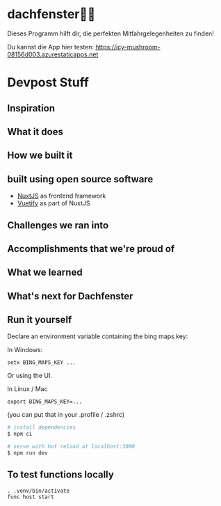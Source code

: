# dachfenster🚗🦒
Dieses Programm hilft dir, die perfekten Mitfahrgelegenheiten zu finden! 

Du kannst die App hier testen: https://icy-mushroom-08156d003.azurestaticapps.net




# Devpost Stuff
## Inspiration

## What it does

## How we built it

## built using open source software 

- [NuxtJS](https://nuxtjs.org/) as frontend framework
- [Vuetify](https://vuetifyjs.com/) as part of NuxtJS

## Challenges we ran into

## Accomplishments that we're proud of

## What we learned

## What's next for Dachfenster


## Run it yourself

Declare an environment variable containing the bing maps key:

In Windows:

    setx BING_MAPS_KEY ...

Or using the UI.

In Linux / Mac 

    export BING_MAPS_KEY=...
    
(you can put that in your .profile / .zshrc)

```bash
# install dependencies
$ npm ci

# serve with hot reload at localhost:3000
$ npm run dev
```

## To test functions locally

    . .venv/bin/activate
    func host start 
